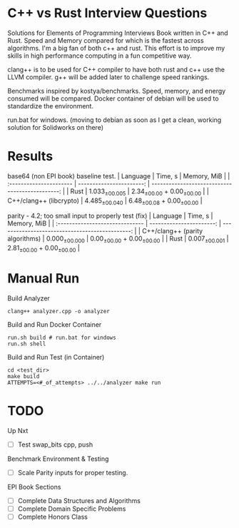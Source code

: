 # C++ vs Rust Interview Questions
Solutions for Elements of Programming Interviews Book written in C++ and Rust. Speed and Memory compared for which is the fastest across algorithms. I'm a big fan of both c++ and rust. This effort is to improve my skills in high performance computing in a fun competitive way. 

clang++ is to be used for C++ compiler to have both rust and c++ use the LLVM compiler. g++ will be added later to challenge speed rankings. 

Benchmarks inspired by kostya/benchmarks. Speed, memory, and energy consumed will be compared. Docker container of debian will be used to standardize the environment. 

run.bat for windows. (moving to debian as soon as I get a clean, working solution for Solidworks on there)

# Results
base64 (non EPI book) baseline test. 
|                Language |                  Time, s |                                     Memory, MiB |
| :---------------------- | -----------------------: | ----------------------------------------------: |
|                    Rust | 1.033<sub>±00.005</sub> | 2.34<sub>±00.00</sub> + 0.00<sub>±00.00</sub> |
| C++/clang++ (libcrypto) | 4.485<sub>±00.040</sub> | 6.48<sub>±00.08</sub> + 0.00<sub>±00.00</sub> |

parity - 4.2; too small input to properly test (fix)
|                        Language |                  Time, s |                                     Memory, MiB |
| :------------------------------ | -----------------------: | ----------------------------------------------: |
| C++/clang++ (parity algorithms) | 0.000<sub>±00.000</sub> | 0.00<sub>±00.00</sub> + 0.00<sub>±00.00</sub> |
|                            Rust | 0.007<sub>±00.001</sub> | 2.81<sub>±00.00</sub> + 0.00<sub>±00.00</sub> |



# Manual Run
Build Analyzer
```
clang++ analyzer.cpp -o analyzer 
```

Build and Run Docker Container
```
run.sh build # run.bat for windows
run.sh shell
```

Build and Run Test (in Container)
```
cd <test_dir>
make build
ATTEMPTS=<#_of_attempts> ../../analyzer make run
```

# TODO
Up Nxt
- [ ] Test swap_bits cpp, push

Benchmark Environment & Testing
- [ ] Scale Parity inputs for proper testing. 

EPI Book Sections
- [ ] Complete Data Structures and Algorithms
- [ ] Complete Domain Specific Problems
- [ ] Complete Honors Class
